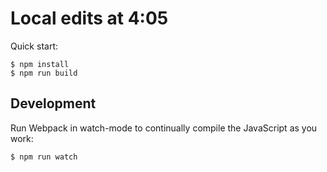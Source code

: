 # Local edits at 4:05

Quick start:

```
$ npm install
$ npm run build
````

## Development

Run Webpack in watch-mode to continually compile the JavaScript as you work:

```
$ npm run watch
```
